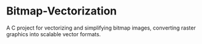# Bitmap-Vectorization
A C project for vectorizing and simplifying bitmap images, converting raster graphics into scalable vector formats.
